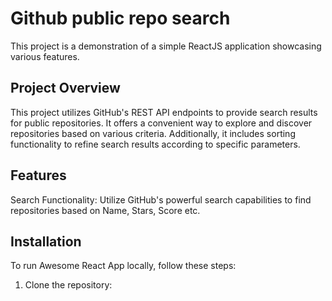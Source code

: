 # Github public repo search

This project is a demonstration of a simple ReactJS application showcasing various features.

## Project Overview

This project utilizes GitHub's REST API endpoints to provide search results for public repositories. It offers a convenient way to explore and discover repositories based on various criteria. Additionally, it includes sorting functionality to refine search results according to specific parameters.

## Features
Search Functionality: Utilize GitHub's powerful search capabilities to find repositories based on Name, Stars, Score etc.

## Installation

To run Awesome React App locally, follow these steps:

1. Clone the repository:
